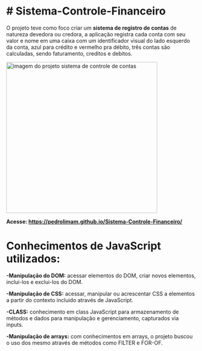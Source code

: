 # # Sistema-Controle-Financeiro

O projeto teve como foco criar um <strong>sistema de registro de contas</strong> de natureza devedora ou credora, a aplicação registra cada conta com seu valor e nome em uma caixa com um identificador visual do lado esquerdo da conta, azul para crédito e vermelho pra débito, três contas são calculadas, sendo faturamento, creditos e debitos.
<strong> </strong>

<img width="400px" heigth="400px" src="https://user-images.githubusercontent.com/98844522/178559950-7d04513e-c012-4487-b041-7d5ab0cb56b4.png" alt="imagem do projeto sistema de controle de contas">

<strong>Acesse: https://pedrolimam.github.io/Sistema-Controle-Financeiro/ </strong>

# <strong>Conhecimentos de JavaScript utilizados:</strong>

<strong>-Manipulação do DOM:</strong> acessar elementos do DOM, criar novos elementos, inclui-los e exclui-los do DOM.

<strong>-Manipulação de CSS:</strong> acessar, manipular ou acrescentar CSS a elementos a partir do contexto incluido através de JavaScript.

<strong>-CLASS:</strong> conhecimento em class JavaScript para armazenamento de métodos e dados para manipulação e gerenciamento, capturados via inputs.

<strong>-Manipulação de arrays:</strong> com conhecimentos em arrays, o projeto buscou o uso dos mesmo através de métodos como FILTER e FOR-OF.
